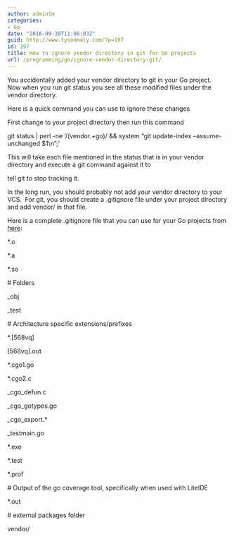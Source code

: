 ```yaml
---
author: admintm
categories:
- Go
date: "2016-09-30T11:06:03Z"
guid: http://www.tysonmaly.com/?p=197
id: 197
title: How to ignore vendor directory in git for Go projects
url: /programming/go/ignore-vendor-directory-git/
---
```


You accidentally added your vendor directory to git in your Go project.   Now when you run git status you see all these modified files under the vendor directory.

Here is a quick command you can use to ignore these changes

First change to your project directory then run this command

git status | perl -ne &#8216;/(vendor.+go)/ && system &#8220;git update-index &#8211;assume-unchanged $1\n&#8221;;&#8217;

This will take each file mentioned in the status that is in your vendor directory and execute a git command against it to

tell git to stop tracking it.

In the long run, you should probably not add your vendor directory to your VCS.  For git, you should create a .gitignore file under your project directory and add vendor/ in that file.

Here is a complete .gitignore file that you can use for your Go projects from <a href="https://github.com/github/gitignore" target="_blank" rel="nofollow">here</a>:
  
*.o
  
*.a
  
*.so

\# Folders
  
_obj
  
_test

\# Architecture specific extensions/prefixes
  
*.[568vq]
  
[568vq].out

*.cgo1.go
  
*.cgo2.c
  
\_cgo\_defun.c
  
\_cgo\_gotypes.go
  
\_cgo\_export.*

_testmain.go

*.exe
  
*.test
  
*.prof

\# Output of the go coverage tool, specifically when used with LiteIDE
  
*.out

\# external packages folder
  
vendor/

&nbsp;
